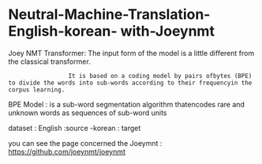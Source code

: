 # Neutral-Machine-Translation- English-korean- with-Joeynmt

Joey NMT Transformer: The input form of the model  is a little different from the classical transformer. 

                     It is based on a coding model by pairs ofbytes (BPE) to divide the words into sub-words according to their frequencyin the corpus learning. 
                     
  BPE Model : is a sub-word segmentation algorithm thatencodes rare and unknown words as sequences of sub-word units
  
dataset : English :source
          -korean : target

 you can see  the page concerned the Joeymnt : https://github.com/joeynmt/joeynmt

